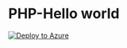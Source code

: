 # PHP-Hello world

[![Deploy to Azure](https://aka.ms/deploytoazurebutton)](https://portal.azure.com/#create/Microsoft.Template/uri/https%3A%2F%2Fraw.githubusercontent.com%2Fwaqaskayani%2Fphp-helloworld%2Fmaster%2Fztmesh-azure-arm-template.json)
